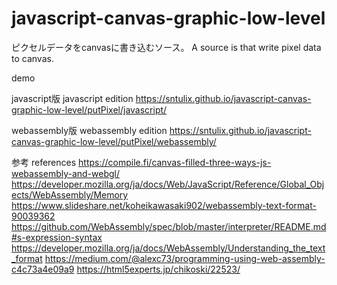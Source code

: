 # javascript-canvas-graphic-low-level

ピクセルデータをcanvasに書き込むソース。
A source is that write pixel data to canvas.

demo

javascript版
javascript edition
https://sntulix.github.io/javascript-canvas-graphic-low-level/putPixel/javascript/

webassembly版
webassembly edition
https://sntulix.github.io/javascript-canvas-graphic-low-level/putPixel/webassembly/

参考 references
https://compile.fi/canvas-filled-three-ways-js-webassembly-and-webgl/
https://developer.mozilla.org/ja/docs/Web/JavaScript/Reference/Global_Objects/WebAssembly/Memory
https://www.slideshare.net/koheikawasaki902/webassembly-text-format-90039362
https://github.com/WebAssembly/spec/blob/master/interpreter/README.md#s-expression-syntax
https://developer.mozilla.org/ja/docs/WebAssembly/Understanding_the_text_format
https://medium.com/@alexc73/programming-using-web-assembly-c4c73a4e09a9
https://html5experts.jp/chikoski/22523/

